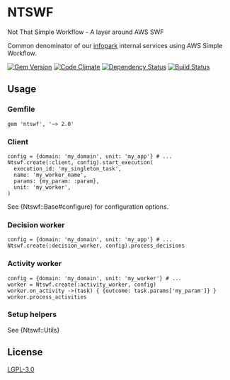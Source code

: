 NTSWF
=====

Not That Simple Workflow - A layer around AWS SWF

Common denominator of our [infopark](http://infopark.com/) internal services using
AWS Simple Workflow.

[![Gem Version](https://badge.fury.io/rb/ntswf.png)](http://badge.fury.io/rb/ntswf)
[![Code Climate](https://codeclimate.com/github/infopark/ntswf.png)](https://codeclimate.com/github/infopark/ntswf)
[![Dependency Status](https://gemnasium.com/infopark/ntswf.png)](https://gemnasium.com/infopark/ntswf)
[![Build Status](https://travis-ci.org/infopark/ntswf.png)](https://travis-ci.org/infopark/ntswf)

Usage
-----
### Gemfile

    gem 'ntswf', '~> 2.0'

### Client
```
config = {domain: 'my_domain', unit: 'my_app'} # ...
Ntswf.create(:client, config).start_execution(
  execution_id: 'my_singleton_task',
  name: 'my_worker_name',
  params: {my_param: :param},
  unit: 'my_worker',
)
```
See {Ntswf::Base#configure} for configuration options.

### Decision worker
```
config = {domain: 'my_domain', unit: 'my_app'} # ...
Ntswf.create(:decision_worker, config).process_decisions
```

### Activity worker
```
config = {domain: 'my_domain', unit: 'my_worker'} # ...
worker = Ntswf.create(:activity_worker, config)
worker.on_activity ->(task) { {outcome: task.params['my_param']} }
worker.process_activities
```

### Setup helpers
See {Ntswf::Utils}

License
-------
[LGPL-3.0](http://www.gnu.org/licenses/lgpl-3.0.html)

